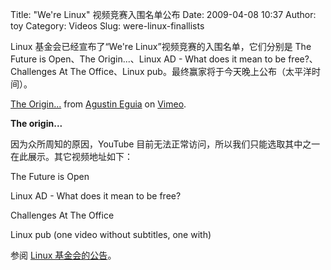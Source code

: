 Title: "We're Linux" 视频竞赛入围名单公布
Date: 2009-04-08 10:37
Author: toy
Category: Videos
Slug: were-linux-finallists

Linux 基金会已经宣布了“We're Linux”视频竞赛的入围名单，它们分别是 The
Future is Open、The Origin...、Linux AD - What does it mean to be
free?、Challenges At The Office、Linux
pub。最终赢家将于今天晚上公布（太平洋时间）。

  
[The Origin...](http://vimeo.com/3771567) from [Agustin
Eguia](http://vimeo.com/user991497) on [Vimeo](http://vimeo.com).

**The origin...**

因为众所周知的原因，YouTube
目前无法正常访问，所以我们只能选取其中之一在此展示。其它视频地址如下：

The Future is Open

Linux AD - What does it mean to be free?

Challenges At The Office

Linux pub (one video without subtitles, one with)

参阅 [Linux
基金会的公告](http://www.linux-foundation.org/weblogs/amanda/2009/04/06/announcing-the-were-linux-video-contest-finalists/)。
